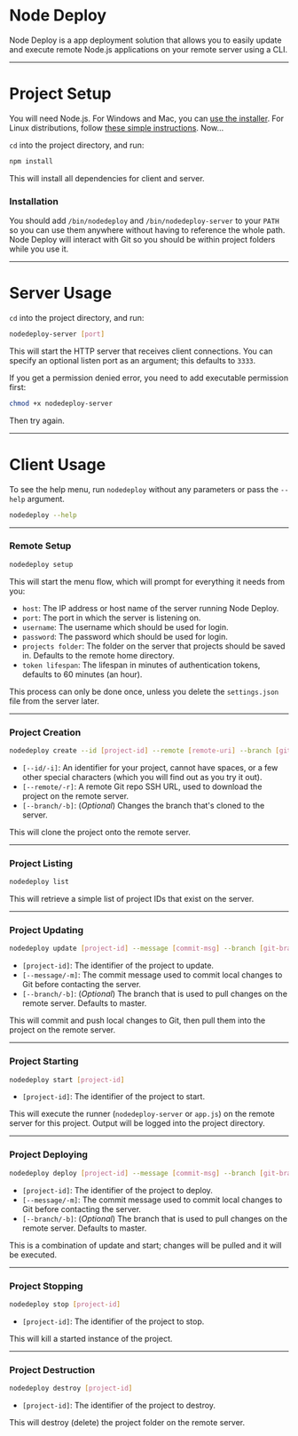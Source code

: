 # Node Deploy

Node Deploy is a app deployment solution that allows you to easily update and execute remote Node.js 
applications on your remote server using a CLI.

---

# Project Setup

You will need Node.js. For Windows and Mac, you can [use the installer](https://nodejs.org/en/download/). 
For Linux distributions, follow [these simple instructions](https://nodejs.org/en/download/package-manager/). Now...

`cd` into the project directory, and run:

```bash
npm install
```

This will install all dependencies for client and server.

### Installation

You should add `/bin/nodedeploy` and `/bin/nodedeploy-server` to your `PATH` so you can use them 
anywhere without having to reference the whole path. Node Deploy will interact with Git so you 
should be within project folders while you use it.

---

# Server Usage

`cd` into the project directory, and run:

```bash
nodedeploy-server [port]
```

This will start the HTTP server that receives client connections. You can specify an optional listen 
port as an argument; this defaults to `3333`.

If you get a permission denied error, you need to add executable permission first:

```bash
chmod +x nodedeploy-server
```

Then try again.

---

# Client Usage

To see the help menu, run `nodedeploy` without any parameters or pass the `--help` argument.

```bash
nodedeploy --help
```

---

### Remote Setup

```bash
nodedeploy setup
```

This will start the menu flow, which will prompt for everything it needs from you:

* `host`: The IP address or host name of the server running Node Deploy.
* `port`: The port in which the server is listening on.
* `username`: The username which should be used for login.
* `password`: The password which should be used for login.
* `projects folder`: The folder on the server that projects should be saved in. Defaults to the remote home directory.
* `token lifespan`: The lifespan in minutes of authentication tokens, defaults to 60 minutes (an hour).   

This process can only be done once, unless you delete the `settings.json` file from the server later.

---

### Project Creation

```bash
nodedeploy create --id [project-id] --remote [remote-uri] --branch [git-branch]
```

* `[--id/-i]`: An identifier for your project, cannot have spaces, or a few other special characters (which you will find out as you try it out).
* `[--remote/-r]`: A remote Git repo SSH URL, used to download the project on the remote server.
* `[--branch/-b]`: (*Optional*) Changes the branch that's cloned to the server.

This will clone the project onto the remote server.

---

### Project Listing

```bash
nodedeploy list
```

This will retrieve a simple list of project IDs that exist on the server.

---

### Project Updating

```bash
nodedeploy update [project-id] --message [commit-msg] --branch [git-branch]
```

* `[project-id]`: The identifier of the project to update.
* `[--message/-m]`: The commit message used to commit local changes to Git before contacting the server.
* `[--branch/-b]`: (*Optional*) The branch that is used to pull changes on the remote server. Defaults to master.

This will commit and push local changes to Git, then pull them into the project on the remote server.

---

### Project Starting

```bash
nodedeploy start [project-id]
```

* `[project-id]`: The identifier of the project to start.

This will execute the runner (`nodedeploy-server` or `app.js`) on the remote server for this project. Output 
will be logged into the project directory. 

---

### Project Deploying

```bash
nodedeploy deploy [project-id] --message [commit-msg] --branch [git-branch]
```

* `[project-id]`: The identifier of the project to deploy.
* `[--message/-m]`: The commit message used to commit local changes to Git before contacting the server.
* `[--branch/-b]`: (*Optional*) The branch that is used to pull changes on the remote server. Defaults to master.

This is a combination of update and start; changes will be pulled and it will be executed.

---

### Project Stopping

```bash
nodedeploy stop [project-id]
```

* `[project-id]`: The identifier of the project to stop.

This will kill a started instance of the project.

---

### Project Destruction

```bash
nodedeploy destroy [project-id]
```

* `[project-id]`: The identifier of the project to destroy.

This will destroy (delete) the project folder on the remote server.